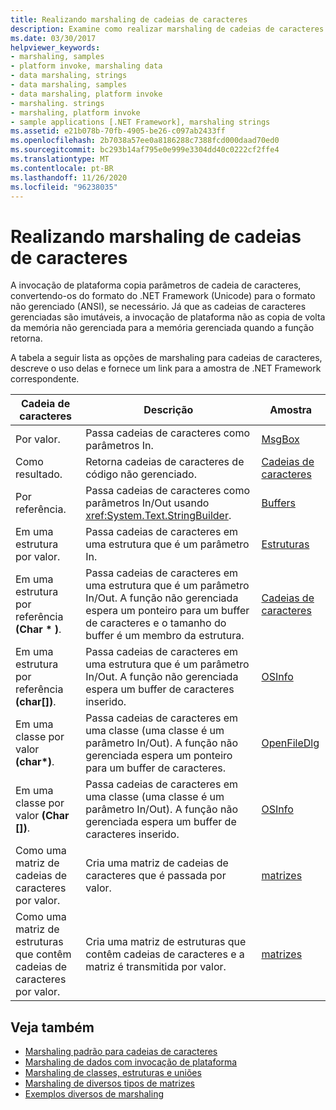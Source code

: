 ```yaml
---
title: Realizando marshaling de cadeias de caracteres
description: Examine como realizar marshaling de cadeias de caracteres. Veja opções de marshaling de cadeias de caracteres por valor ou referência, como resultado, em uma estrutura ou classe por valor ou referência e muito mais.
ms.date: 03/30/2017
helpviewer_keywords:
- marshaling, samples
- platform invoke, marshaling data
- data marshaling, strings
- data marshaling, samples
- data marshaling, platform invoke
- marshaling. strings
- marshaling, platform invoke
- sample applications [.NET Framework], marshaling strings
ms.assetid: e21b078b-70fb-4905-be26-c097ab2433ff
ms.openlocfilehash: 2b7038a57ee0a8186288c7388fcd000daad70ed0
ms.sourcegitcommit: bc293b14af795e0e999e3304dd40c0222cf2ffe4
ms.translationtype: MT
ms.contentlocale: pt-BR
ms.lasthandoff: 11/26/2020
ms.locfileid: "96238035"
---
```

# <a name="marshaling-strings"></a>Realizando marshaling de cadeias de caracteres

A invocação de plataforma copia parâmetros de cadeia de caracteres, convertendo-os do formato do .NET Framework (Unicode) para o formato não gerenciado (ANSI), se necessário. Já que as cadeias de caracteres gerenciadas são imutáveis, a invocação de plataforma não as copia de volta da memória não gerenciada para a memória gerenciada quando a função retorna.  
  
 A tabela a seguir lista as opções de marshaling para cadeias de caracteres, descreve o uso delas e fornece um link para a amostra de .NET Framework correspondente.  
  
|Cadeia de caracteres|Descrição|Amostra|  
|------------|-----------------|------------|  
|Por valor.|Passa cadeias de caracteres como parâmetros In.|[MsgBox](msgbox-sample.md)|  
|Como resultado.|Retorna cadeias de caracteres de código não gerenciado.|[Cadeias de caracteres](/previous-versions/dotnet/netframework-4.0/e765dyyy(v=vs.100))|  
|Por referência.|Passa cadeias de caracteres como parâmetros In/Out usando <xref:System.Text.StringBuilder>.|[Buffers](/previous-versions/dotnet/netframework-4.0/x3txb6xc(v=vs.100))|  
|Em uma estrutura por valor.|Passa cadeias de caracteres em uma estrutura que é um parâmetro In.|[Estruturas](/previous-versions/dotnet/netframework-4.0/eadtsekz(v=vs.100))|  
|Em uma estrutura por referência **(Char \* )**.|Passa cadeias de caracteres em uma estrutura que é um parâmetro In/Out. A função não gerenciada espera um ponteiro para um buffer de caracteres e o tamanho do buffer é um membro da estrutura.|[Cadeias de caracteres](/previous-versions/dotnet/netframework-4.0/e765dyyy(v=vs.100))|  
|Em uma estrutura por referência **(char[])**.|Passa cadeias de caracteres em uma estrutura que é um parâmetro In/Out. A função não gerenciada espera um buffer de caracteres inserido.|[OSInfo](/previous-versions/dotnet/netframework-4.0/795sy883(v=vs.100))|  
|Em uma classe por valor **(char\*)**.|Passa cadeias de caracteres em uma classe (uma classe é um parâmetro In/Out). A função não gerenciada espera um ponteiro para um buffer de caracteres.|[OpenFileDlg](/previous-versions/dotnet/netframework-4.0/w5tyztk9(v=vs.100))|  
|Em uma classe por valor **(Char [])**.|Passa cadeias de caracteres em uma classe (uma classe é um parâmetro In/Out). A função não gerenciada espera um buffer de caracteres inserido.|[OSInfo](/previous-versions/dotnet/netframework-4.0/795sy883(v=vs.100))|  
|Como uma matriz de cadeias de caracteres por valor.|Cria uma matriz de cadeias de caracteres que é passada por valor.|[matrizes](marshaling-different-types-of-arrays.md)|  
|Como uma matriz de estruturas que contêm cadeias de caracteres por valor.|Cria uma matriz de estruturas que contêm cadeias de caracteres e a matriz é transmitida por valor.|[matrizes](marshaling-different-types-of-arrays.md)|  
  
## <a name="see-also"></a>Veja também

- [Marshaling padrão para cadeias de caracteres](default-marshaling-for-strings.md)
- [Marshaling de dados com invocação de plataforma](marshaling-data-with-platform-invoke.md)
- [Marshaling de classes, estruturas e uniões](marshaling-classes-structures-and-unions.md)
- [Marshaling de diversos tipos de matrizes](marshaling-different-types-of-arrays.md)
- [Exemplos diversos de marshaling](/previous-versions/dotnet/netframework-4.0/ss9sb93t(v=vs.100))
